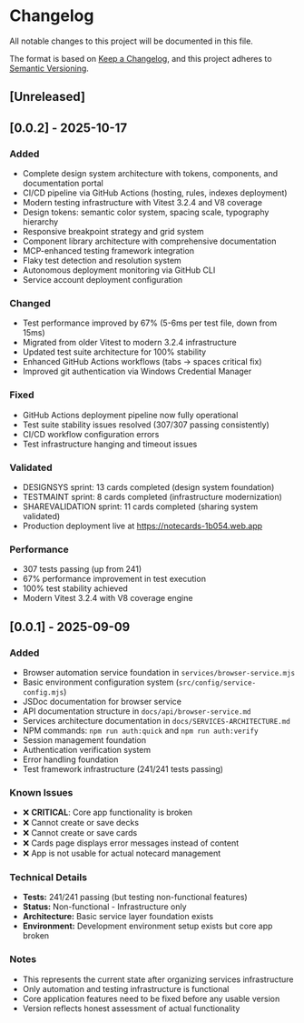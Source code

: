 # Changelog

All notable changes to this project will be documented in this file.

The format is based on [Keep a Changelog](https://keepachangelog.com/en/1.0.0/),
and this project adheres to [Semantic Versioning](https://semver.org/spec/v2.0.0.html).

## [Unreleased]

## [0.0.2] - 2025-10-17

### Added
- Complete design system architecture with tokens, components, and documentation portal
- CI/CD pipeline via GitHub Actions (hosting, rules, indexes deployment)
- Modern testing infrastructure with Vitest 3.2.4 and V8 coverage
- Design tokens: semantic color system, spacing scale, typography hierarchy
- Responsive breakpoint strategy and grid system
- Component library architecture with comprehensive documentation
- MCP-enhanced testing framework integration
- Flaky test detection and resolution system
- Autonomous deployment monitoring via GitHub CLI
- Service account deployment configuration

### Changed
- Test performance improved by 67% (5-6ms per test file, down from 15ms)
- Migrated from older Vitest to modern 3.2.4 infrastructure
- Updated test suite architecture for 100% stability
- Enhanced GitHub Actions workflows (tabs → spaces critical fix)
- Improved git authentication via Windows Credential Manager

### Fixed
- GitHub Actions deployment pipeline now fully operational
- Test suite stability issues resolved (307/307 passing consistently)
- CI/CD workflow configuration errors
- Test infrastructure hanging and timeout issues

### Validated
- DESIGNSYS sprint: 13 cards completed (design system foundation)
- TESTMAINT sprint: 8 cards completed (infrastructure modernization)
- SHAREVALIDATION sprint: 11 cards completed (sharing system validated)
- Production deployment live at https://notecards-1b054.web.app

### Performance
- 307 tests passing (up from 241)
- 67% performance improvement in test execution
- 100% test stability achieved
- Modern Vitest 3.2.4 with V8 coverage engine

## [0.0.1] - 2025-09-09

### Added
- Browser automation service foundation in `services/browser-service.mjs`
- Basic environment configuration system (`src/config/service-config.mjs`)
- JSDoc documentation for browser service
- API documentation structure in `docs/api/browser-service.md`
- Services architecture documentation in `docs/SERVICES-ARCHITECTURE.md`
- NPM commands: `npm run auth:quick` and `npm run auth:verify`
- Session management foundation
- Authentication verification system
- Error handling foundation
- Test framework infrastructure (241/241 tests passing)

### Known Issues
- ❌ **CRITICAL**: Core app functionality is broken
- ❌ Cannot create or save decks
- ❌ Cannot create or save cards
- ❌ Cards page displays error messages instead of content
- ❌ App is not usable for actual notecard management

### Technical Details
- **Tests:** 241/241 passing (but testing non-functional features)
- **Status:** Non-functional - Infrastructure only
- **Architecture:** Basic service layer foundation exists
- **Environment:** Development environment setup exists but core app broken

### Notes
- This represents the current state after organizing services infrastructure
- Only automation and testing infrastructure is functional
- Core application features need to be fixed before any usable version
- Version reflects honest assessment of actual functionality
